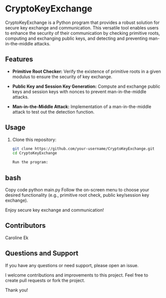 # CryptoKeyExchange

CryptoKeyExchange is a Python program that provides a robust solution for secure key exchange and communication. This versatile tool enables users to enhance the security of their communication by checking primitive roots, computing and exchanging public keys, and detecting and preventing man-in-the-middle attacks.

## Features

- **Primitive Root Checker:** Verify the existence of primitive roots in a given modulus to ensure the security of key exchange.

- **Public Key and Session Key Generation:** Compute and exchange public keys and session keys with nonces to prevent man-in-the-middle attacks.

- **Man-in-the-Middle Attack:** Implementation of a man-in-the-middle attack to test out the detection function.

## Usage

1. Clone this repository:

   ```bash
   git clone https://github.com/your-username/CryptoKeyExchange.git
   cd CryptoKeyExchange

   Run the program:

bash
---------
Copy code
python main.py
Follow the on-screen menu to choose your desired functionality (e.g., primitive root check, public key/session key exchange).

Enjoy secure key exchange and communication!

## Contributors
Caroline Ek

## Questions and Support
If you have any questions or need support, please open an issue.

I welcome contributions and improvements to this project. Feel free to create pull requests or fork the project.

Thank you!
